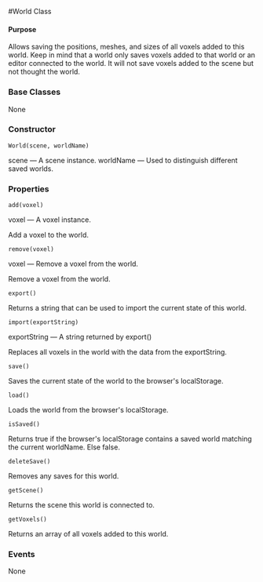 #World Class

#### Purpose ####

Allows saving the positions, meshes, and sizes of all voxels added to this world. Keep in mind that a world only saves voxels added to that world or an editor connected to the world. It will not save voxels added to the scene but not thought the world.


### Base Classes ###

None


### Constructor ###

`World(scene, worldName)`

scene — A scene instance.
worldName — Used to distinguish different saved worlds.


### Properties ###

`add(voxel)`

voxel — A voxel instance.

Add a voxel to the world.

`remove(voxel)`

voxel — Remove a voxel from the world.

Remove a voxel from the world.

`export()`

Returns a string that can be used to import the current state of this world.

`import(exportString)`

exportString — A string returned by export()

Replaces all voxels in the world with the data from the exportString.

`save()`

Saves the current state of the world to the browser's localStorage.

`load()`

Loads the world from the browser's localStorage.

`isSaved()`

Returns true if the browser's localStorage contains a saved world matching the current worldName. Else false.

`deleteSave()`

Removes any saves for this world.

`getScene()`

Returns the scene this world is connected to.

`getVoxels()`

Returns an array of all voxels added to this world.


### Events ###

None